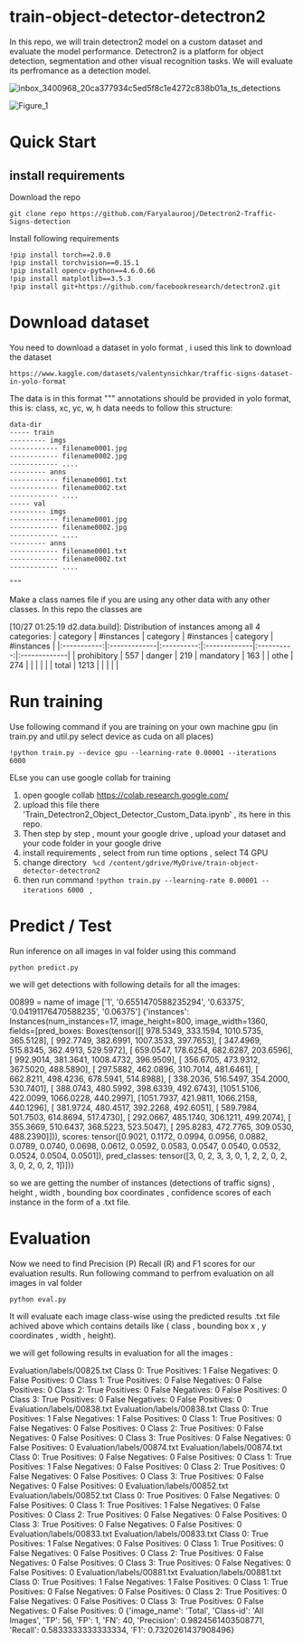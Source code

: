 # train-object-detector-detectron2
In this repo, we will train detectron2 model on a custom dataset and evaluate the model performance. Detectron2 is a platform for object detection, segmentation and other visual recognition tasks. We will evaluate its perfromance as a detection model. 

![inbox_3400968_20ca377934c5ed5f8c1e4272c838b01a_ts_detections](https://github.com/Faryalaurooj/Detectron2-Traffic-Signs-detection-/assets/138756263/c669d87f-499d-4aab-b10d-5b6b33afdd49)

![Figure_1](https://github.com/Faryalaurooj/Detectron2-Traffic-Signs-detection-/assets/138756263/cff3283b-2af0-428e-8932-ab0e2f1142d2)



# Quick Start

## install requirements
Download the repo 

```
git clone repo https://github.com/Faryalaurooj/Detectron2-Traffic-Signs-detection
```

Install following requirements 
```
!pip install torch==2.0.0
!pip install torchvision==0.15.1
!pip install opencv-python==4.6.0.66
!pip install matplotlib==3.5.3
!pip install git+https://github.com/facebookresearch/detectron2.git
```
# Download dataset 
You need to download a dataset in yolo format , i used this link to download the dataset 
```
https://www.kaggle.com/datasets/valentynsichkar/traffic-signs-dataset-in-yolo-format
```

The data is in this format 
    """
    annotations should be provided in yolo format, this is: 
            class, xc, yc, w, h
    data needs to follow this structure:
    
    data-dir
    ----- train
    --------- imgs
    ------------ filename0001.jpg
    ------------ filename0002.jpg
    ------------ ....
    --------- anns
    ------------ filename0001.txt
    ------------ filename0002.txt
    ------------ ....
    ----- val
    --------- imgs
    ------------ filename0001.jpg
    ------------ filename0002.jpg
    ------------ ....
    --------- anns
    ------------ filename0001.txt
    ------------ filename0002.txt
    ------------ ....
    
    """

Make a class names file if you are using any other data with any other classes. In this repo the classes are 

[10/27 01:25:19 d2.data.build]: Distribution of instances among all 4 categories:
|  category   | #instances   |  category  | #instances   |  category  | #instances   |
|:-----------:|:-------------|:----------:|:-------------|:----------:|:-------------|
| prohibitory | 557          |   danger   | 219          | mandatory  | 163          |
|    othe     | 274          |            |              |            |              |
|    total    | 1213         |            |              |            |              |


# Run training 
Use following command if you are training on your own machine gpu (in train.py and util.py select device as cuda on all places)

```
!python train.py --device gpu --learning-rate 0.00001 --iterations 6000   
```



ELse you can use google collab for training 
1. open google collab  https://colab.research.google.com/
2.  upload this file there 'Train_Detectron2_Object_Detector_Custom_Data.ipynb' , its here in this repo.
3.  Then step by step , mount your google drive , upload your dataset and your code folder in your google drive
4.  install requirements , select from run time options , select T4 GPU
5.  change directory ``` %cd /content/gdrive/MyDrive/train-object-detector-detectron2```
6.  then run command ```!python train.py --learning-rate 0.00001 --iterations 6000 ``` ,


# Predict / Test
Run inference on all images in val folder using this command
```
python predict.py
```

we will get detections with following details for all the images: 

00899  = name of image
['1', '0.6551470588235294', '0.63375', '0.04191176470588235', '0.06375']
{'instances': Instances(num_instances=17, image_height=800, image_width=1360, fields=[pred_boxes: Boxes(tensor([[ 978.5349,  333.1594, 1010.5735,  365.5128],
        [ 992.7749,  382.6991, 1007.3533,  397.7653],
        [ 347.4969,  515.8345,  362.4913,  529.5972],
        [ 659.0547,  178.6254,  682.6287,  203.6596],
        [ 992.9014,  381.3641, 1008.4732,  396.9509],
        [ 356.6705,  473.9312,  367.5020,  488.5890],
        [ 297.5882,  462.0896,  310.7014,  481.6461],
        [ 662.8211,  498.4236,  678.5941,  514.8988],
        [ 338.2036,  516.5497,  354.2000,  530.7401],
        [ 388.0743,  480.5992,  398.6339,  492.6743],
        [1051.5106,  422.0099, 1066.0228,  440.2997],
        [1051.7937,  421.9811, 1066.2158,  440.1296],
        [ 381.9724,  480.4517,  392.2268,  492.6051],
        [ 589.7984,  501.7503,  614.8694,  517.4730],
        [ 292.0667,  485.1740,  306.1211,  499.2074],
        [ 355.3669,  510.6437,  368.5223,  523.5047],
        [ 295.8283,  472.7765,  309.0530,  488.2390]])), scores: tensor([0.9021, 0.1172, 0.0994, 0.0956, 0.0882, 0.0789, 0.0740, 0.0698, 0.0612,
        0.0592, 0.0583, 0.0547, 0.0540, 0.0532, 0.0524, 0.0504, 0.0501]), pred_classes: tensor([3, 0, 2, 3, 3, 0, 1, 2, 2, 0, 2, 3, 0, 2, 0, 2, 1])])}

so we are getting the number of instances (detections of traffic signs) , height , width , bounding box coordinates , confidence scores of each instance in the form of a .txt file.

# Evaluation 
Now we need to find Precision (P) Recall (R) and F1 scores for our evaluation results. 
Run following command to perfrom evaluation on all images in val folder
```
python eval.py
```

It will evaluate each image class-wise using the predicted results .txt file achived above which contains details like ( class , bounding box x , y coordinates , width , height).

we will get following results in evaluation for all the images :

Evaluation/labels/00825.txt
Class 0:
True Positives: 1
False Negatives: 0
False Positives: 0
Class 1:
True Positives: 0
False Negatives: 0
False Positives: 0
Class 2:
True Positives: 0
False Negatives: 0
False Positives: 0
Class 3:
True Positives: 0
False Negatives: 0
False Positives: 0
Evaluation/labels/00838.txt
Evaluation/labels/00838.txt
Class 0:
True Positives: 1
False Negatives: 1
False Positives: 0
Class 1:
True Positives: 0
False Negatives: 0
False Positives: 0
Class 2:
True Positives: 0
False Negatives: 0
False Positives: 0
Class 3:
True Positives: 0
False Negatives: 0
False Positives: 0
Evaluation/labels/00874.txt
Evaluation/labels/00874.txt
Class 0:
True Positives: 0
False Negatives: 0
False Positives: 0
Class 1:
True Positives: 1
False Negatives: 0
False Positives: 0
Class 2:
True Positives: 0
False Negatives: 0
False Positives: 0
Class 3:
True Positives: 0
False Negatives: 0
False Positives: 0
Evaluation/labels/00852.txt
Evaluation/labels/00852.txt
Class 0:
True Positives: 0
False Negatives: 0
False Positives: 0
Class 1:
True Positives: 1
False Negatives: 0
False Positives: 0
Class 2:
True Positives: 0
False Negatives: 0
False Positives: 0
Class 3:
True Positives: 0
False Negatives: 0
False Positives: 0
Evaluation/labels/00833.txt
Evaluation/labels/00833.txt
Class 0:
True Positives: 1
False Negatives: 0
False Positives: 0
Class 1:
True Positives: 0
False Negatives: 0
False Positives: 0
Class 2:
True Positives: 0
False Negatives: 0
False Positives: 0
Class 3:
True Positives: 0
False Negatives: 0
False Positives: 0
Evaluation/labels/00881.txt
Evaluation/labels/00881.txt
Class 0:
True Positives: 1
False Negatives: 1
False Positives: 0
Class 1:
True Positives: 0
False Negatives: 0
False Positives: 0
Class 2:
True Positives: 0
False Negatives: 0
False Positives: 0
Class 3:
True Positives: 0
False Negatives: 0
False Positives: 0
{'image_name': 'Total', 'Class-id': 'All Images', 'TP': 56, 'FP': 1, 'FN': 40, 'Precision': 0.9824561403508771, 'Recall': 0.5833333333333334, 'F1': 0.7320261437908496}

